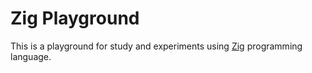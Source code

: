 # Zig Playground

This is a playground for study and experiments using [Zig](https://ziglang.org/) programming language.

